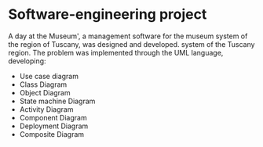 # Software-engineering project
A day at the Museum', a management software for the museum system of the region of Tuscany, was designed and developed. 
system of the Tuscany region. The problem was implemented through the UML language, developing: 
- Use case diagram
- Class Diagram
- Object Diagram
- State machine Diagram
- Activity Diagram
- Component Diagram
- Deployment Diagram
- Composite Diagram

